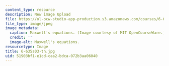 ```yaml
---
content_type: resource
description: New image Upload
file: https://ol-ocw-studio-app-production.s3.amazonaws.com/courses/6-635-advanced-electromagnetism-spring-2003/51903bf1e1cdcaa2bdca072b3aa06040_6-635s03-th.jpg
file_type: image/jpeg
image_metadata:
  caption: Maxwell's equations. (Image courtesy of MIT OpenCourseWare.)
  credit: ''
  image-alt: Maxwell's equations.
resourcetype: Image
title: 6-635s03-th.jpg
uid: 51903bf1-e1cd-caa2-bdca-072b3aa06040
---
```

